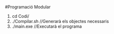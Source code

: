 #Programació Modular

1. cd Codi/
2. ./Compilar.sh //Generarà els objectes necessaris
3. ./main.exe //Executarà el programa
